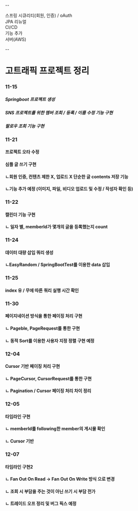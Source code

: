 -- 

스프링 시큐리티(회원, 인증) / oAuth  
JPA 리뉴얼  
CI/CD  
기능 추가  
서버(AWS)  

--

# 고트래픽 프로젝트 정리
### 11-15
##### Springboot 프로젝트 생성
##### SNS 프로젝트를 위한 멤버 조회 / 등록 / 이름 수정 기능 구현
#####                     팔로우 조회 기능 구현

### 11-21
#### 프로젝트 오타 수정
#### 심플 글 쓰기 구현
#### ㄴ회원 인증, 컨텐츠 제한 X, 업로드 X 단순한 글 contents 저장 기능 
#### ㄴ기능 추가 예정 (이미지, 파일, 비디오 업로드 및 수정 / 작성자 확인 등)

### 11-22
#### 캘린더 기능 구현
#### ㄴ 일자 별, memberId가 몇개의 글을 등록했는지 count

### 11-24
#### 데이터 대량 삽입 쿼리 생성
#### ㄴEasyRandom / SpringBootTest를 이용한 data 삽입

### 11-25
#### index 유 / 무에 따른 쿼리 실행 시간 확인

### 11-30
#### 페이지네이션 방식을 통한 페이징 처리 구현
#### ㄴ Pageble, PageRequest를 통한 구현
####   ㄴ 동적 Sort를 이용한 사용자 지정 정렬 구현 예정

### 12-04
#### Cursor 기반 페이징 처리 구현
#### ㄴ PageCursor, CursorRequest를 통한 구현
####    ㄴ Pagination / Cursor 페이징 처리 차이 정리

### 12-05
#### 타임라인 구현
#### ㄴ memberId를 following한 member의 게시물 확인
####    ㄴ Cursor 기반 

### 12-07
#### 타임라인 구현2
#### ㄴ Fan Out On Read -> Fan Out On Write 방식 으로 변경
####    ㄴ 조회 시 부담을 주는 것이 아닌 쓰기 시 부담 전가
####       ㄴ 트레이드 오프 정리 및 버그 픽스 예정

